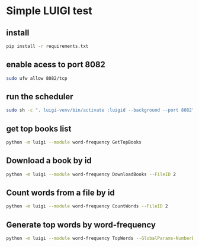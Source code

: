 # Simple LUIGI test

## install
```bash
pip install -r requirements.txt
``` 
## enable acess to port 8082
```bash
sudo ufw allow 8082/tcp
``` 
## run the scheduler
```bash
sudo sh -c ". luigi-venv/bin/activate ;luigid --background --port 8082"
``` 
## get top books list
```bash
python -m luigi --module word-frequency GetTopBooks
``` 
## Download a book by id
```bash
python -m luigi --module word-frequency DownloadBooks --FileID 2
``` 
## Count words from a file by id
```bash
python -m luigi --module word-frequency CountWords --FileID 2
``` 
## Generate top words by word-frequency
```bash
python -m luigi --module word-frequency TopWords --GlobalParams-NumberBooks 15 --GlobalParams-NumberTopWords 750
``` 
